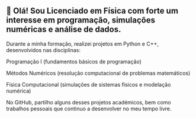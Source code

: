 ## 👋 Olá! Sou Licenciado em Física com forte um interesse em programação, simulações numéricas e análise de dados.

Durante a minha formação, realizei projetos em Python e C++, desenvolvidos nas disciplinas:

  Programação I (fundamentos básicos de programação)

  Métodos Numéricos (resolução computacional de problemas matemáticos)

  Física Computacional (simulações de sistemas físicos e modelação numérica)

No GitHub, partilho alguns desses projetos académicos, bem como trabalhos pessoais que continuo a desenvolver no meu tempo livre.

<!--
**GoncaloMartins-prog/GoncaloMartins-prog** is a ✨ _special_ ✨ repository because its `README.md` (this file) appears on your GitHub profile.

Here are some ideas to get you started:

- 🔭 I’m currently working on ...
- 🌱 I’m currently learning ...
- 👯 I’m looking to collaborate on ...
- 🤔 I’m looking for help with ...
- 💬 Ask me about ...
- 📫 How to reach me: ...
- 😄 Pronouns: ...
- ⚡ Fun fact: ...
-->
